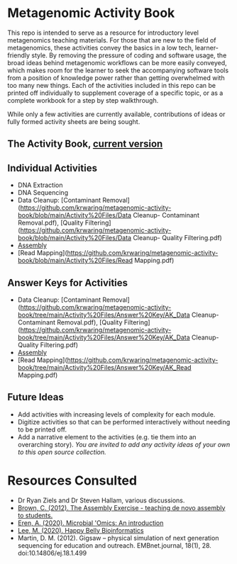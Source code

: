 # Metagenomic Activity Book
This repo is intended to serve as a resource for introductory level metagenomics teaching materials. For those that are new to the field of metagenomics, these activities convey the basics in a low tech, learner-friendly style. By removing the pressure of coding and software usage, the broad ideas behind metagenomic workflows can be more easily conveyed, which makes room for the learner to seek the accompanying software tools from a position of knowledge power rather than getting overwhelmed with too many new things. Each of the activities included in this repo can be printed off individually to supplement coverage of a specific topic, or as a complete workbook for a step by step walkthrough. 

While only a few activities are currently available, contributions of ideas or fully formed activity sheets are being sought.

## The Activity Book, [current version]()

## Individual Activities
- DNA Extraction
- DNA Sequencing
- Data Cleanup: [Contaminant Removal](https://github.com/krwaring/metagenomic-activity-book/blob/main/Activity%20Files/Data Cleanup- Contaminant Removal.pdf), [Quality Filtering](https://github.com/krwaring/metagenomic-activity-book/blob/main/Activity%20Files/Data Cleanup- Quality Filtering.pdf)
- [Assembly](https://github.com/krwaring/metagenomic-activity-book/blob/main/Activity%20Files/Assembly.pdf)
- [Read Mapping](https://github.com/krwaring/metagenomic-activity-book/blob/main/Activity%20Files/Read Mapping.pdf)

## Answer Keys for Activities
- Data Cleanup: [Contaminant Removal](https://github.com/krwaring/metagenomic-activity-book/tree/main/Activity%20Files/Answer%20Key/AK_Data Cleanup- Contaminant Removal.pdf), [Quality Filtering](https://github.com/krwaring/metagenomic-activity-book/tree/main/Activity%20Files/Answer%20Key/AK_Data Cleanup- Quality Filtering.pdf)
- [Assembly](https://github.com/krwaring/metagenomic-activity-book/tree/main/Activity%20Files/Answer%20Key/AK_Assembly.pdf)
- [Read Mapping](https://github.com/krwaring/metagenomic-activity-book/tree/main/Activity%20Files/Answer%20Key/AK_Read Mapping.pdf)

## Future Ideas
- Add activities with increasing levels of complexity for each module.
- Digitize activities so that can be performed interactively without needing to be printed off.
- Add a narrative element to the activities (e.g. tie them into an overarching story).
*You are invited to add any activity ideas of your own to this open source collection.*

# Resources Consulted

- Dr Ryan Ziels and Dr Steven Hallam, various discussions.
- [Brown, C. (2012). The Assembly Exercise - teaching de novo assembly to students.](http://ivory.idyll.org/blog/the-assembly-exercise.html)
- [Eren, A. (2020). Microbial 'Omics: An introduction](https://merenlab.org/momics/)
- [Lee, M. (2020). Happy Belly Bioinformatics](https://astrobiomike.github.io/)
- Martin, D. M. (2012). Gigsaw – physical simulation of next generation sequencing for education and outreach. EMBnet.journal, 18(1), 28. doi:10.14806/ej.18.1.499

